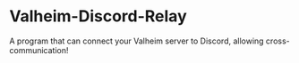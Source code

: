 # Valheim-Discord-Relay
A program that can connect your Valheim server to Discord, allowing cross-communication!
